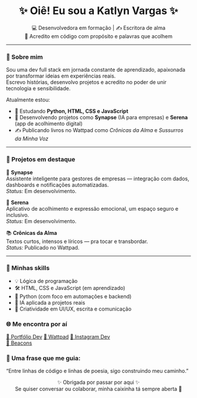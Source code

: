 <h1 align="center">✨ Oiê! Eu sou a Katlyn Vargas ✨</h1>

<p align="center">
💻 Desenvolvedora em formação | ✍️ Escritora de alma <br>
🌿 Acredito em código com propósito e palavras que acolhem
</p>

---

### 💫 Sobre mim

Sou uma dev full stack em jornada constante de aprendizado, apaixonada por transformar ideias em experiências reais.  
Escrevo histórias, desenvolvo projetos e acredito no poder de unir tecnologia e sensibilidade.

Atualmente estou:
- 🌱 Estudando **Python, HTML, CSS e JavaScript**
- 🔧 Desenvolvendo projetos como **Synapse** (IA para empresas) e **Serena** (app de acolhimento digital)
- ✍️ Publicando livros no Wattpad como *Crônicas da Alma* e *Sussurros da Minha Voz*

---

### 🚀 Projetos em destaque

🧠 **Synapse**  
Assistente inteligente para gestores de empresas — integração com dados, dashboards e notificações automatizadas.  
*Status:* Em desenvolvimento.

🌸 **Serena**  
Aplicativo de acolhimento e expressão emocional, um espaço seguro e inclusivo.  
*Status:* Em desenvolvimento.

📚 **Crônicas da Alma**  
Textos curtos, intensos e líricos — pra tocar e transbordar.  
*Status:* Publicado no Wattpad.

---

### 💼 Minhas skills

- 💡 Lógica de programação  
- 🛠️ HTML, CSS e JavaScript (em aprendizado)  
- 🐍 Python (com foco em automações e backend)  
- 🧠 IA aplicada a projetos reais  
- 🎨 Criatividade em UI/UX, escrita e comunicação  

### 🌐 Me encontra por aí

[📎 Portfólio Dev](https://br.pinterest.com/katlynvargasssdev/projetos-de-desenvolvimento/) 
[📖 Wattpad](https://www.wattpad.com/user/katlynvargasssdev)
[📸 Instagram Dev](https://www.instagram.com/katlynvargasss/)  
[🧭 Beacons](https://beaconsai.com/katlynvargas)

### 🌟 Uma frase que me guia:
“Entre linhas de código e linhas de poesia, sigo construindo meu caminho.”

<p align="center"> ✨ Obrigada por passar por aqui ✨<br> Se quiser conversar ou colaborar, minha caixinha tá sempre aberta 💌 </p>
